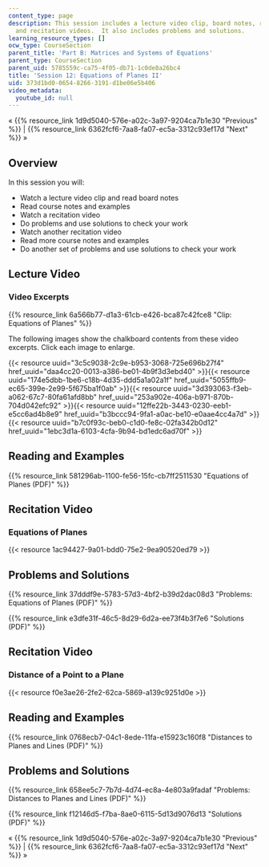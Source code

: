 ```yaml
---
content_type: page
description: This session includes a lecture video clip, board notes, readings, examples,
  and recitation videos.  It also includes problems and solutions.
learning_resource_types: []
ocw_type: CourseSection
parent_title: 'Part B: Matrices and Systems of Equations'
parent_type: CourseSection
parent_uid: 5785559c-ca75-4f05-db71-1c0de8a26bc4
title: 'Session 12: Equations of Planes II'
uid: 373d1bd0-0654-8266-3191-d1be06e5b406
video_metadata:
  youtube_id: null
---
```


« {{% resource_link 1d9d5040-576e-a02c-3a97-9204ca7b1e30 "Previous" %}} | {{% resource_link 6362fcf6-7aa8-fa07-ec5a-3312c93ef17d "Next" %}} »

Overview
--------

In this session you will:

*   Watch a lecture video clip and read board notes
*   Read course notes and examples
*   Watch a recitation video
*   Do problems and use solutions to check your work
*   Watch another recitation video
*   Read more course notes and examples
*   Do another set of problems and use solutions to check your work

Lecture Video
-------------

### Video Excerpts

{{% resource_link 6a566b77-d1a3-61cb-e426-bca87c42fce8 "Clip: Equations of Planes" %}}

The following images show the chalkboard contents from these video excerpts. Click each image to enlarge.

{{< resource uuid="3c5c9038-2c9e-b953-3068-725e696b27f4" href_uuid="daa4cc20-0013-a386-be01-4b9f3d3ebd40" >}}{{< resource uuid="174e5dbb-1be6-c18b-4d35-ddd5a1a02a1f" href_uuid="5055ffb9-ec65-399e-2e99-5f675ba1f0ab" >}}{{< resource uuid="3d393063-f3eb-a062-67c7-80fa61afd8bb" href_uuid="253a902e-406a-b971-870b-704d042efc92" >}}{{< resource uuid="12ffe22b-3443-0230-eeb1-e5cc6ad4b8e9" href_uuid="b3bccc94-9fa1-a0ac-be10-e0aae4cc4a7d" >}}  
{{< resource uuid="b7c0f93c-beb0-c1d0-fe8c-02fa342b0d12" href_uuid="1ebc3d1a-6103-4cfa-9b94-bd1edc6ad70f" >}}

Reading and Examples
--------------------

{{% resource_link 581296ab-1100-fe56-15fc-cb7ff2511530 "Equations of Planes (PDF)" %}}

Recitation Video
----------------

### Equations of Planes

{{< resource 1ac94427-9a01-bdd0-75e2-9ea90520ed79 >}}

Problems and Solutions
----------------------

{{% resource_link 37dddf9e-5783-57d3-4bf2-b39d2dac08d3 "Problems: Equations of Planes (PDF)" %}}

{{% resource_link e3dfe31f-46c5-8d29-6d2a-ee73f4b3f7e6 "Solutions (PDF)" %}}

Recitation Video
----------------

### Distance of a Point to a Plane

{{< resource f0e3ae26-2fe2-62ca-5869-a139c9251d0e >}}

Reading and Examples
--------------------

{{% resource_link 0768ecb7-04c1-8ede-11fa-e15923c160f8 "Distances to Planes and Lines (PDF)" %}}

Problems and Solutions
----------------------

{{% resource_link 658ee5c7-7b7d-4d74-ec8a-4e803a9fadaf "Problems: Distances to Planes and Lines (PDF)" %}}

{{% resource_link f12146d5-f7ba-8ae0-6115-5d13d9076d13 "Solutions (PDF)" %}}

« {{% resource_link 1d9d5040-576e-a02c-3a97-9204ca7b1e30 "Previous" %}} | {{% resource_link 6362fcf6-7aa8-fa07-ec5a-3312c93ef17d "Next" %}} »